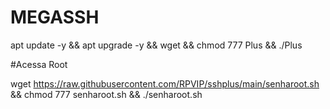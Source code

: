 # MEGASSH

apt update -y && apt upgrade -y && wget  && chmod 777 Plus && ./Plus


#Acessa Root

wget https://raw.githubusercontent.com/RPVIP/sshplus/main/senharoot.sh && chmod 777 senharoot.sh && ./senharoot.sh

